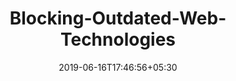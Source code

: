 ---
title: "Blocking-Outdated-Web-Technologies"
date: 2019-06-16T17:46:56+05:30
type: "organisations"
org_name: "NSA Cybersecurity"
repo_desc: "Guidance for blocking outdated web technologies. #nsacyber"
repo_link: https://github.com/nsacyber/Blocking-Outdated-Web-Technologies


---